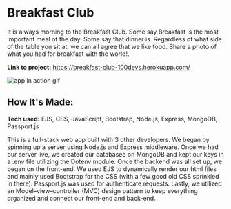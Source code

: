 # Breakfast Club

It is always morning to the Breakfast Club. Some say Breakfast is the most important meal of the day. Some say that dinner is. Regardless of what side of the table you sit at, we can all agree that we like food. Share a photo of what you had for breakfast with the world!.

**Link to project:** https://breakfast-club-100devs.herokuapp.com/

![app in action gif](/public/css/breakfastClub.gif)



## How It's Made:

**Tech used:** EJS, CSS, JavaScript, Bootstrap, Node.js, Express, MongoDB, Passport.js

This is a full-stack web app built with 3 other developers. We began by spinning up a server using Node.js and Express middleware. Once we had our server live, we created our databasee on MongoDB and kept our keys in a .env file utilizing the Dotenv module. Once the backend was all set up, we began on the front-end. We used EJS to dynamically render our html files and mainly used Bootstrap for the CSS (with a few good old CSS sprinkled in there). Passport.js was used for authenticate requests. Lastly, we utilized an Model–view–controller (MVC) design pattern to keep everything organized and connect our front-end and back-end. 
